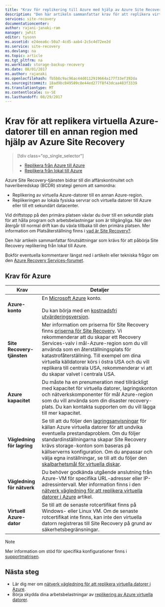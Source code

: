 ```yaml
---
title: "Krav för replikering till Azure med hjälp av Azure Site Recovery | Microsoft Docs"
description: "Den här artikeln sammanfattar krav för att replikera virtuella datorer och fysiska datorer till Azure med hjälp av Azure Site Recovery-tjänsten."
services: site-recovery
documentationcenter: 
author: rajani-janaki-ram
manager: jwhit
editor: tysonn
ms.assetid: e24eea6c-50a7-4cd5-aab4-2c5c4d72ee2d
ms.service: site-recovery
ms.devlang: na
ms.topic: article
ms.tgt_pltfrm: na
ms.workload: storage-backup-recovery
ms.date: 08/01/2017
ms.author: rajanaki
ms.openlocfilehash: fb5b8c9ac96ac44d0112919664a177f33ef392da
ms.sourcegitcommit: 18ad9bc049589c8e44ed277f8f43dcaa483f3339
ms.translationtype: MT
ms.contentlocale: sv-SE
ms.lasthandoff: 08/29/2017
---
```

#  <a name="prerequisites-for-replicating-azure-virtual-machines-to-another-region-by-using-azure-site-recovery"></a>Krav för att replikera virtuella Azure-datorer till en annan region med hjälp av Azure Site Recovery

> [!div class="op_single_selector"]
> * [Replikera från Azure till Azure](site-recovery-azure-to-azure-prereq.md)
> * [Replikera från lokal till Azure](site-recovery-prereq.md)

Azure Site Recovery-tjänsten bidrar till din affärskontinuitet och haveriberedskap (BCDR) strategi genom att samordna:
* Replikering av virtuella Azure-datorer till en annan Azure-region.
* Replikeringen av lokala fysiska servrar och virtuella datorer till Azure eller till ett sekundärt datacenter. 

Vid driftstopp på den primära platsen växlar du över till en sekundär plats för att hålla program och arbetsbelastningar som är tillgängliga. När den återgår till normal drift kan du växla tillbaka till den primära platsen. Mer information om Platsåterställning finns i [vad är Site Recovery?](site-recovery-overview.md).

Den här artikeln sammanfattar förutsättningar som krävs för att påbörja Site Recovery replikering från lokal till Azure.

Bokför eventuella kommentarer längst ned i artikeln eller tekniska frågor om den [Azure Recovery Services-forumet](https://social.msdn.microsoft.com/forums/azure/home?forum=hypervrecovmgr).


## <a name="azure-requirements"></a>Krav för Azure

**Krav** | **Detaljer**
--- | ---
**Azure-konto** | En [Microsoft Azure](http://azure.microsoft.com/) konto.<br/><br/> Du kan börja med en [kostnadsfri utvärderingsversion](https://azure.microsoft.com/pricing/free-trial/).
**Site Recovery-tjänsten** | Mer information om priserna för Site Recovery finns [priserna för Site Recovery](https://azure.microsoft.com/pricing/details/site-recovery/). Vi rekommenderar att du skapar ett Recovery Services-valv i mål-Azure-region som du vill använda som en återställningsplats för katastrofåterställning. Till exempel om dina virtuella källdatorer körs i östra USA och du vill replikera till centrala USA, rekommenderar vi att du skapar valvet i centrala USA.|
**Azure kapacitet** | Du måste ha en prenumeration med tillräckligt med kapacitet för virtuella datorer, lagringskonton och nätverkskomponenter för mål Azure-region som du vill använda som din disaster recovery-plats. Du kan kontakta supporten om du vill lägga till mer kapacitet.
**Vägledning för lagring** | Se till att du följer den [lagringsanvisningar](../storage/common/storage-scalability-targets.md#scalability-targets-for-virtual-machine-disks) för källan Azure virtuella datorer för att undvika eventuella prestandaproblem. Om du följer standardinställningarna skapar Site Recovery krävs storage-konton som baseras på källserverns konfiguration. Om du anpassar och välja egna inställningar, se till att du följer den [skalbarhetsmål för virtuella diskar](../storage/common/storage-scalability-targets.md#scalability-targets-for-virtual-machine-disks).
**Vägledning för nätverk** | Du behöver godkända utgående anslutning från Azure-VM för specifika URL-adresser eller IP-adressintervall. Mer information finns i den [nätverk vägledning för att replikera virtuella datorer i Azure](site-recovery-azure-to-azure-networking-guidance.md) artikel.
**Virtuell Azure-dator** | Se till att de senaste rotcertifikat finns på Windows- eller Linux VM. Om de senaste rotcertifikat inte finns, kan inte den virtuella datorn registreras till Site Recovery på grund av säkerhetsbegränsningar.

>[!NOTE]
>Mer information om stöd för specifika konfigurationer finns i [supportmatrisen](site-recovery-support-matrix-azure-to-azure.md).

## <a name="next-steps"></a>Nästa steg
- Lär dig mer om [nätverk vägledning för att replikera virtuella datorer i Azure](site-recovery-azure-to-azure-networking-guidance.md).
- Börja skydda dina arbetsbelastningar av [replikering av Azure virtuella datorer](site-recovery-azure-to-azure.md).
